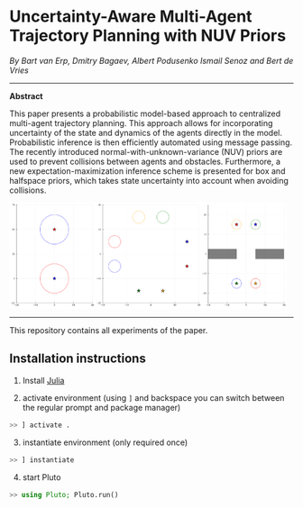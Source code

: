 # Uncertainty-Aware Multi-Agent Trajectory Planning with NUV Priors
*By Bart van Erp, Dmitry Bagaev, Albert Podusenko Ismail Senoz and Bert de Vries*

---
**Abstract**

This paper presents a probabilistic model-based approach to centralized multi-agent trajectory planning. This approach allows for incorporating uncertainty of the state and dynamics of the agents directly in the model. Probabilistic inference is then efficiently automated using message passing. The recently introduced normal-with-unknown-variance (NUV) priors are used to prevent collisions between agents and obstacles. Furthermore, a new expectation-maximization inference scheme is presented for box and halfspace priors, which takes state uncertainty into account when avoiding collisions.


<div style="display: flex; align-items: center; flex-wrap: nowrap; flex-direction: row; width: 100%"><img src="exports/switching_positions.gif" width="30%"/><img src="exports/crossroads.gif" width="37.5%"/><img src="exports/door.gif" width="30%"/>
</div>

---
This repository contains all experiments of the paper.

## Installation instructions
1. Install [Julia](https://julialang.org/)

2. activate environment (using `]` and backspace you can switch between the regular prompt and package manager)
```julia
>> ] activate .
```

3. instantiate environment (only required once)
```julia
>> ] instantiate
```

4. start Pluto
```julia
>> using Pluto; Pluto.run()
```
